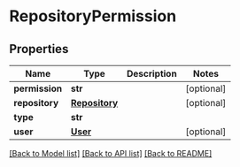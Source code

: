 # RepositoryPermission

## Properties
Name | Type | Description | Notes
------------ | ------------- | ------------- | -------------
**permission** | **str** |  | [optional] 
**repository** | [**Repository**](Repository.md) |  | [optional] 
**type** | **str** |  | 
**user** | [**User**](User.md) |  | [optional] 

[[Back to Model list]](../README.md#documentation-for-models) [[Back to API list]](../README.md#documentation-for-api-endpoints) [[Back to README]](../README.md)


